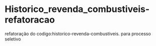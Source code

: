 # Historico_revenda_combustiveis-refatoracao
refatoração do codigo:historico-revenda-combustiveis. para processo seletivo
